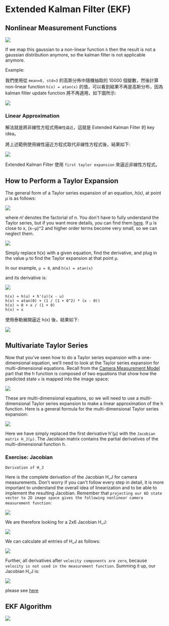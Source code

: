 # Extended Kalman Filter (EKF)

## Nonlinear Measurement Functions

![](images/nonlinear-measurement-fn.png)

If we map this gaussian to a non-linear function `h` then the result is not a gaussian distribution anymore, so the kalman filter is not applicable anymore.

Example:

我們使用從 `mean=0, std=3` 的高斯分佈中隨機抽取的 10000 個變數，然後計算 non-linear function `h(x) = atan(x)` 的值，可以看到結果不再是高斯分布，因為 kalman filter update function 將不再適用，如下圖所示:

![](images/nonlinear-measurement-fn-2.png)

### Linear Approximation

解法就是將非線性方程式用`線性逼近`，這就是 Extended Kalman Filter 的 key idea。

將上述範例使用線性逼近方程式取代非線性方程式後，結果如下:

![](images/nonlinear-measurement-fn-3.png)

Extended Kalman Filter 使用 `first taylor expansion` 來逼近非線性方程式。

## How to Perform a Taylor Expansion

The general form of a Taylor series expansion of an equation, *h(x)*, at point *μ* is as follows:

![](images/taylor-expansion.png)

where *n!* denotes the factorial of n. You don't have to fully understand the Taylor series, but if you want more details, you can find them [here](https://en.wikipedia.org/wiki/Taylor_series). If μ is close to x, (x−μ)^2 and higher order terms become very small, so we can neglect them.

![](images/taylor-expansion-2.png)


Simply replace h(x) with a given equation, find the derivative, and plug in the value μ to find the Taylor expansion at that point μ.

In our example, `μ = 0`, and `h(x) = atan(x)`

and its derivative is:

![](images/approximation-function.png)


```
h(x) ≈ h(u) + h'(u)(x - u)
h(x) ≈ atan(0) + (1 / (1 + 0^2) * (x - 0))
h(x) ≈ 0 + x / (1 + 0)
h(x) ≈ x
```

使用泰勒展開逼近 h(x) 後，結果如下:

![](images/nonlinear-measurement-fn-3.png)

## Multivariate Taylor Series

Now that you’ve seen how to do a Taylor series expansion with a one-dimensional equation, we’ll need to look at the Taylor series expansion for multi-dimensional equations. Recall from the [Camera Measurement Model]() part that the h function is composed of two equations that show how the predicted state `x` is mapped into the image space:

![](../images/nonlinear-measurement-function.png)

These are multi-dimensional equations, so we will need to use a multi-dimensional Taylor series expansion to make a linear approximation of the h function. Here is a general formula for the multi-dimensional Taylor series expansion:

![](images/multi-dim-taylor-expansion.png)

Here we have simply replaced the first derivative h'(μ) with the `Jacobian matrix H_J(μ)`. The Jacobian matrix contains the partial derivatives of the multi-dimensional function h.

### Exercise: Jacobian

`Derivation of H_J`

Here is the complete derivation of the Jacobian H_J for camera measurements. Don't worry if you can't follow every step in detail, it is more important to understand the overall idea of linearization and to be able to implement the resulting Jacobian. Remember that `projecting our 6D state vector to 2D image space gives the following nonlinear camera measurement function`:

![](images/nonlinear-measurement-function.png)

We are therefore looking for a 2x6 Jacobian H_J:

![](images/jacobian.png)

We can calculate all entries of H_J as follows:

![](images/jacobian-2.png)

Further, all derivatives after `velocity components are zero`, because `velocity is not used in the measurement function`. Summing it up, our Jacobian H_J is:

![](images/jacobian-3.png)

please see [here](https://github.com/kaka-lin/nd013-c2-fusion-exercises/blob/main/lesson-3-EKF/exercises/starter/3_measurements.py)

## EKF Algorithm

![](../images/ekf-fusion-flow.png)
